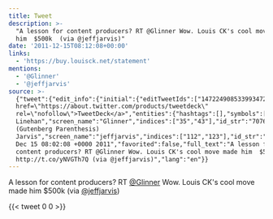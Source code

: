```yaml
---
title: Tweet
description: >-
  "A lesson for content producers? RT @Glinner Wow. Louis CK's cool move made
  him  $500k  (via @jeffjarvis)"
date: '2011-12-15T08:12:08+00:00'
links:
  - 'https://buy.louisck.net/statement'
mentions:
  - '@Glinner'
  - '@jeffjarvis'
source: >-
  {"tweet":{"edit_info":{"initial":{"editTweetIds":["147224908533993472"],"editableUntil":"2011-12-15T09:02:08.158Z","editsRemaining":"5","isEditEligible":true}},"retweeted":false,"source":"<a
  href=\"https://about.twitter.com/products/tweetdeck\"
  rel=\"nofollow\">TweetDeck</a>","entities":{"hashtags":[],"symbols":[],"user_mentions":[{"name":"Graham
  Linehan","screen_name":"Glinner","indices":["35","43"],"id_str":"7076492","id":"7076492"},{"name":"Jeff
  (Gutenberg Parenthesis)
  Jarvis","screen_name":"jeffjarvis","indices":["112","123"],"id_str":"11435642","id":"11435642"}],"urls":[{"url":"http://t.co/yNVGTh7Q","expanded_url":"https://buy.louisck.net/statement","display_url":"buy.louisck.net/statement","indices":["86","106"]}]},"display_text_range":["0","124"],"favorite_count":"0","id_str":"147224908533993472","truncated":false,"retweet_count":"0","id":"147224908533993472","possibly_sensitive":false,"created_at":"Thu
  Dec 15 08:02:08 +0000 2011","favorited":false,"full_text":"A lesson for
  content producers? RT @Glinner Wow. Louis CK's cool move made him  $500k
  http://t.co/yNVGTh7Q (via @jeffjarvis)","lang":"en"}}
---
```

A lesson for content producers? RT [@Glinner](https://twitter.com/@Glinner) Wow. Louis CK's cool move made him  $500k  (via [@jeffjarvis](https://twitter.com/@jeffjarvis))
    
{{< tweet 0 0 >}}
    
